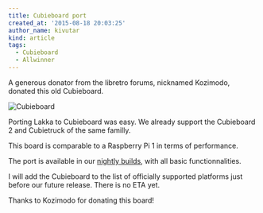 ```yaml
---
title: Cubieboard port
created_at: '2015-08-18 20:03:25'
author_name: kivutar
kind: article
tags:
  - Cubieboard
  - Allwinner
---
```


A generous donator from the libretro forums, nicknamed Kozimodo, donated this old Cubieboard.

![Cubieboard](media/cubieboard.jpg)

Porting Lakka to Cubieboard was easy. We already support the Cubieboard 2 and Cubietruck of the same familly.

This board is comparable to a Raspberry Pi 1 in terms of performance.

The port is available in our [nightly builds](http://sources.lakka.tv/nightly/a10.arm/), with all basic functionnalities.

I will add the Cubieboard to the list of officially supported platforms just before our future release. There is no ETA yet.

Thanks to Kozimodo for donating this board!

